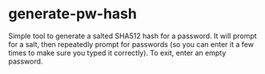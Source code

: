 # generate-pw-hash

Simple tool to generate a salted SHA512 hash for a password.  It will prompt for a salt, then repeatedly prompt for passwords (so you can enter it a few times to make sure you typed it correctly).  To exit, enter an empty password.
